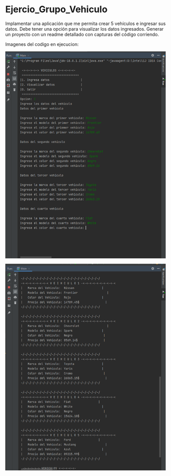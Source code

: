 # Ejercio_Grupo_Vehiculo
Implamentar una aplicación que me permita crear  5 vehículos e ingresar sus datos. Debe tener una opción para visualizar los datos ingresados. Generar un proyecto con un readme detallado con capturas del código corriendo.

Imagenes del codigo en ejecucion:

![Entrada de Datos](https://github.com/FranklinJPC/Ejercio_Grupo_Vehiculo/blob/master/Programa%20Corriendo/cap1.png)

![Salida de Datos](https://github.com/FranklinJPC/Ejercio_Grupo_Vehiculo/blob/master/Programa%20Corriendo/cap2.png)

